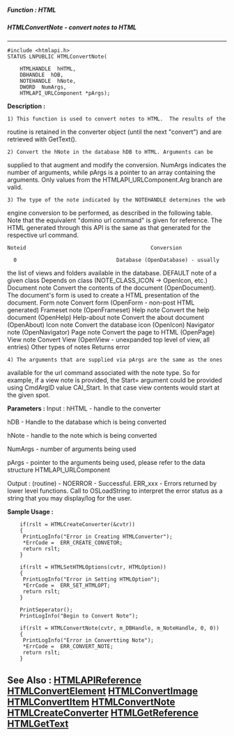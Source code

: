##### Function : HTML
##### HTMLConvertNote - convert notes to HTML
---
```
#include <htmlapi.h>
STATUS LNPUBLIC HTMLConvertNote(

	HTMLHANDLE  hHTML,
	DBHANDLE  hDB,
	NOTEHANDLE  hNote,
	DWORD  NumArgs,
	HTMLAPI_URLComponent *pArgs);
```
**Description :**

	1) This function is used to convert notes to HTML.  The results of the 
routine is retained in the converter object (until the next "convert") and are 
retrieved with GetText().

	2) Convert the hNote in the database hDB to HTML. Arguments can be 
supplied to that augment and modify the conversion. NumArgs indicates the 
number of arguments, while pArgs is a pointer to an array containing the 
arguments.  Only values from the HTMLAPI_URLComponent.Arg branch are valid.

	3) The type of the note indicated by the NOTEHANDLE determines the web 
engine conversion to be performed, as described in the following table.  Note 
that the equivalent "domino
         url command" is given for reference.  The HTML generated through this 
API is the same as that generated for the respective url command.

	Noteid                                        Conversion

	  0                                Database (OpenDatabase) - usually 
the list of views and folders available in the database.
   DEFAULT note of a given class      Depends on class (NOTE_CLASS_ICON -> 
OpenIcon, etc.)
	Document note                      Convert the contents of the document 
(OpenDocument).  The document's form is used to
                                          create a HTML presentation of the 
document.
       Form note                          Convert form (OpenForm - non-post 
HTML generated)
       Frameset note                      (OpenFrameset)
       Help note                          Convert the help document (OpenHelp)
  Help-about note                   Convert the about document (OpenAbout)
	Icon note                          Convert the database icon (OpenIcon)
  Navigator note                     (OpenNavigator)
  Page note                          Convert the page to HTML (OpenPage)
  View note                          Convert View (OpenView - unexpanded top 
level of view, all entries)
  Other types of notes               Returns error
	
	4) The arguments that are supplied via pArgs are the same as the ones 
available for the url command associated with the note type.  So for example, 
if a view note is provided, the  Start= argument could be provided using 
CmdArgID value CAI_Start.  In that case view contents would start at the given 
spot.


**Parameters :**
Input :
hHTML  -  handle to the converter

hDB  -  Handle to the database which is being converted

hNote  -  handle to the note which is being converted

NumArgs  -  number of arguments being used

pArgs  -  pointer to the arguments being used, please refer to the data structure HTMLAPI_URLComponent

Output :
(routine)  -  NOERROR - Successful.
 ERR_xxx - Errors returned by lower level functions.  Call to OSLoadString to interpret the error status as a string that you may display/log for the user.



**Sample Usage :**
```
	if(rslt = HTMLCreateConverter(&cvtr))
	{
	 PrintLogInfo("Error in Creating HTMLConverter");
	 *ErrCode =  ERR_CREATE_CONVETOR;
	 return rslt;
	}
	
	if(rslt = HTMLSetHTMLOptions(cvtr, HTMLOption))
	{
	 PrintLogInfo("Error in Setting HTMLOption");
	 *ErrCode =  ERR_SET_HTMLOPT;
	 return rslt;
	}
	
	PrintSeperator();
	PrintLogInfo("Begin to Convert Note");
	
	if(rslt = HTMLConvertNote(cvtr, m_DBHandle, m_NoteHandle, 0, 0))
	{
	 PrintLogInfo("Error in Convertting Note");
	 *ErrCode =  ERR_CONVERT_NOTE;
	 return rslt;
	}
```
**See Also :**
[HTMLAPIReference](/reference/Data/HTMLAPIReference)
[HTMLConvertElement](/reference/Func/HTMLConvertElement)
[HTMLConvertImage](/reference/Func/HTMLConvertImage)
[HTMLConvertItem](/reference/Func/HTMLConvertItem)
[HTMLConvertNote](/reference/Func/HTMLConvertNote)
[HTMLCreateConverter](/reference/Func/HTMLCreateConverter)
[HTMLGetReference](/reference/Func/HTMLGetReference)
[HTMLGetText](/reference/Func/HTMLGetText)
---
